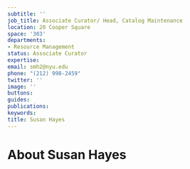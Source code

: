 ```yaml
---
subtitle: ''
job_title: Associate Curator/ Head, Catalog Maintenance
location: 20 Cooper Square
space: '303'
departments:
- Resource Management
status: Associate Curator
expertise: 
email: smh2@nyu.edu
phone: "(212) 998-2459"
twitter: ''
image: ''
buttons: 
guides: 
publications: 
keywords: 
title: Susan Hayes
---
```


# About Susan Hayes